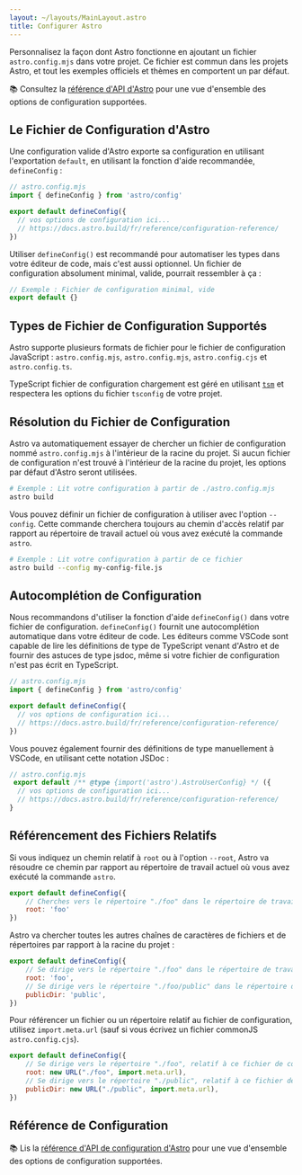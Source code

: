 ```yaml
---
layout: ~/layouts/MainLayout.astro
title: Configurer Astro
---
```


Personnalisez la façon dont Astro fonctionne en ajoutant un fichier `astro.config.mjs` dans votre projet. Ce fichier est commun dans les projets Astro, et tout les exemples officiels et thèmes en comportent un par défaut.

📚 Consultez la [référence d'API d'Astro](/fr/reference/configuration-reference/) pour une vue d'ensemble des options de configuration supportées.

## Le Fichier de Configuration d'Astro

Une configuration valide d'Astro exporte sa configuration en utilisant l'exportation `default`, en utilisant la fonction d'aide recommandée, `defineConfig` :

```js
// astro.config.mjs
import { defineConfig } from 'astro/config'

export default defineConfig({
  // vos options de configuration ici...
  // https://docs.astro.build/fr/reference/configuration-reference/
})
```

Utiliser `defineConfig()` est recommandé pour automatiser les types dans votre éditeur de code, mais c'est aussi optionnel. Un fichier de configuration absolument minimal, valide, pourrait ressembler à ça :

```js
// Exemple : Fichier de configuration minimal, vide
export default {}
```

## Types de Fichier de Configuration Supportés

Astro supporte plusieurs formats de fichier pour le fichier de configuration JavaScript : `astro.config.mjs`, `astro.config.mjs`, `astro.config.cjs` et `astro.config.ts`.

TypeScript fichier de configuration chargement est géré en utilisant [`tsm`](https://github.com/lukeed/tsm) et respectera les options du fichier `tsconfig` de votre projet.

## Résolution du Fichier de Configuration

Astro va automatiquement essayer de chercher un fichier de configuration nommé `astro.config.mjs` à l'intérieur de la racine du projet. Si aucun fichier de configuration n'est trouvé à l'intérieur de la racine du projet, les options par défaut d'Astro seront utilisées.

```bash
# Exemple : Lit votre configuration à partir de ./astro.config.mjs
astro build
```

Vous pouvez définir un fichier de configuration à utiliser avec l'option `--config`. Cette commande cherchera toujours au chemin d'accès relatif par rapport au répertoire de travail actuel où vous avez exécuté la commande `astro`.

```bash
# Exemple : Lit votre configuration à partir de ce fichier
astro build --config my-config-file.js
```

## Autocomplétion de Configuration

Nous recommandons d'utiliser la fonction d'aide `defineConfig()` dans votre fichier de configuration. `defineConfig()` fournit une autocomplétion automatique dans votre éditeur de code. Les éditeurs comme VSCode sont capable de lire les définitions de type de TypeScript venant d'Astro et de fournir des astuces de type jsdoc, même si votre fichier de configuration n'est pas écrit en TypeScript.

```js
// astro.config.mjs
import { defineConfig } from 'astro/config'

export default defineConfig({
  // vos options de configuration ici...
  // https://docs.astro.build/fr/reference/configuration-reference/
})
```

Vous pouvez également fournir des définitions de type manuellement à VSCode, en utilisant cette notation JSDoc :

```js
// astro.config.mjs
 export default /** @type {import('astro').AstroUserConfig} */ ({
  // vos options de configuration ici...
  // https://docs.astro.build/fr/reference/configuration-reference/
}
```

## Référencement des Fichiers Relatifs

Si vous indiquez un chemin relatif à `root` ou à l'option `--root`, Astro va résoudre ce chemin par rapport au répertoire de travail actuel où vous avez exécuté la commande `astro`.

```js
export default defineConfig({
    // Cherches vers le répertoire "./foo" dans le répertoire de travail actuel
    root: 'foo'
})
```

Astro va chercher toutes les autres chaînes de caractères de fichiers et de répertoires par rapport à la racine du projet :

```js
export default defineConfig({
    // Se dirige vers le répertoire "./foo" dans le répertoire de travail actuel
    root: 'foo',
    // Se dirige vers le répertoire "./foo/public" dans le répertoire de travail actuel
    publicDir: 'public',
})
```

Pour référencer un fichier ou un répertoire relatif au fichier de configuration, utilisez `import.meta.url` (sauf si vous écrivez un fichier commonJS `astro.config.cjs`).

```js
export default defineConfig({
    // Se dirige vers le répertoire "./foo", relatif à ce fichier de configuration
    root: new URL("./foo", import.meta.url),
    // Se dirige vers le répertoire "./public", relatif à ce fichier de configuration
    publicDir: new URL("./public", import.meta.url),
})
```

## Référence de Configuration

📚 Lis la [référence d'API de configuration d'Astro](/fr/reference/configuration-reference/) pour une vue d'ensemble des options de configuration supportées.
